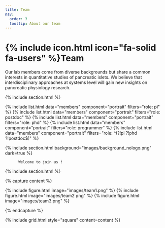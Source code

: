```yaml
---
title: Team
nav:
  order: 3
  tooltip: About our team
---
```


# {% include icon.html icon="fa-solid fa-users" %}Team

Our lab members come from diverse backgrounds but share a common interests in quantitative studies of pancreatic islets. We believe that interdisciplinary approaches at systems level will gain new insights on pancreatic physiology research.

{% include section.html %}

{% include list.html data="members" component="portrait" filters="role: pi" %}
{% include list.html data="members" component="portrait" filters="role: postdoc" %}
{% include list.html data="members" component="portrait" filters="role: phd" %}
{% include list.html data="members" component="portrait" filters="role: programmer" %}
{% include list.html data="members" component="portrait" filters="role: ^(?!pi ?!phd ?!postdoc$)" %}

{% include section.html background="images/background_nologo.png" dark=true %}

          Welcome to join us !

{% include section.html %}

{% capture content %}

{% include figure.html image="images/team1.png" %}
{% include figure.html image="images/team2.png" %}
{% include figure.html image="images/team3.png" %}

{% endcapture %}

{% include grid.html style="square" content=content %}
